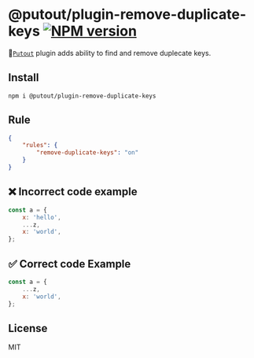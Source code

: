 # @putout/plugin-remove-duplicate-keys [![NPM version][NPMIMGURL]][NPMURL]

[NPMIMGURL]: https://img.shields.io/npm/v/@putout/plugin-remove-duplicate-keys.svg?style=flat&longCache=true
[NPMURL]: https://npmjs.org/package/@putout/plugin-remove-duplicate-keys"npm"

🐊[`Putout`](https://github.com/coderaiser/putout) plugin adds ability to find and remove duplecate keys.

## Install

```
npm i @putout/plugin-remove-duplicate-keys
```

## Rule

```json
{
    "rules": {
        "remove-duplicate-keys": "on"
    }
}
```

## ❌ Incorrect code example

```js
const a = {
    x: 'hello',
    ...z,
    x: 'world',
};
```

## ✅ Correct code Example

```js
const a = {
    ...z,
    x: 'world',
};
```

## License

MIT
